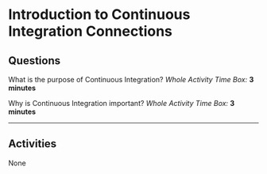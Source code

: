 # Introduction to Continuous Integration Connections

## Questions

What is the purpose of Continuous Integration?
*Whole Activity Time Box:* **3 minutes**

Why is Continuous Integration important?
*Whole Activity Time Box:* **3 minutes**

---

## Activities

None
